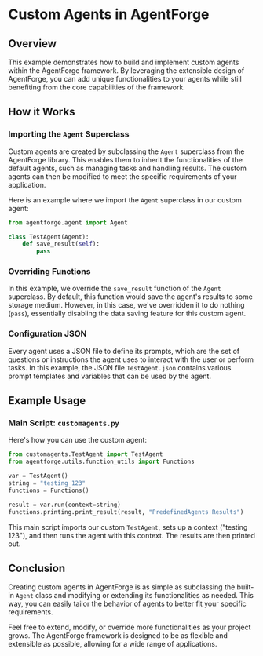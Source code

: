 # Custom Agents in AgentForge

## Overview
This example demonstrates how to build and implement custom agents within the AgentForge framework. By leveraging the extensible design of AgentForge, you can add unique functionalities to your agents while still benefiting from the core capabilities of the framework. 

## How it Works

### Importing the `Agent` Superclass
Custom agents are created by subclassing the `Agent` superclass from the AgentForge library. This enables them to inherit the functionalities of the default agents, such as managing tasks and handling results. The custom agents can then be modified to meet the specific requirements of your application.

Here is an example where we import the `Agent` superclass in our custom agent:

```python
from agentforge.agent import Agent

class TestAgent(Agent):
    def save_result(self):
        pass
```

### Overriding Functions
In this example, we override the `save_result` function of the `Agent` superclass. By default, this function would save the agent's results to some storage medium. However, in this case, we've overridden it to do nothing (`pass`), essentially disabling the data saving feature for this custom agent.

### Configuration JSON
Every agent uses a JSON file to define its prompts, which are the set of questions or instructions the agent uses to interact with the user or perform tasks. In this example, the JSON file `TestAgent.json` contains various prompt templates and variables that can be used by the agent.

## Example Usage

### Main Script: `customagents.py`
Here's how you can use the custom agent:

```python
from customagents.TestAgent import TestAgent
from agentforge.utils.function_utils import Functions

var = TestAgent()
string = "testing 123"
functions = Functions()

result = var.run(context=string)
functions.printing.print_result(result, "PredefinedAgents Results")
```

This main script imports our custom `TestAgent`, sets up a context ("testing 123"), and then runs the agent with this context. The results are then printed out.

## Conclusion
Creating custom agents in AgentForge is as simple as subclassing the built-in `Agent` class and modifying or extending its functionalities as needed. This way, you can easily tailor the behavior of agents to better fit your specific requirements.

Feel free to extend, modify, or override more functionalities as your project grows. The AgentForge framework is designed to be as flexible and extensible as possible, allowing for a wide range of applications.